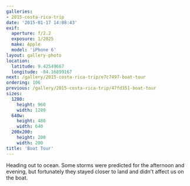 ```yaml
---
galleries:
- 2015-costa-rica-trip
date: '2015-01-17 14:08:43'
exif:
  aperture: f/2.2
  exposure: 1/2825
  make: Apple
  model: 'iPhone 6'
layout: gallery-photo
location:
  latitude: 9.42549667
  longitude: -84.16899167
next: /gallery/2015-costa-rica-trip/e7c7497-boat-tour
ordering: 106
previous: /gallery/2015-costa-rica-trip/47fd351-boat-tour
sizes:
  1280:
    height: 960
    width: 1280
  640w:
    height: 480
    width: 640
  200x200:
    height: 200
    width: 200
title: 'Boat Tour'
---
```


Heading out to ocean. Some storms were predicted for the afternoon and evening, but fortunately they stayed closer to land and didn't affect us on the boat.
